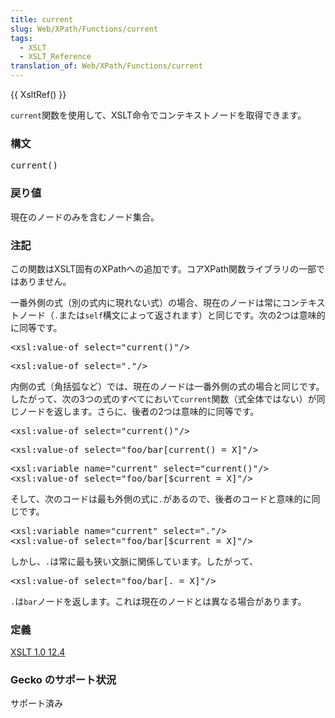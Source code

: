 ```yaml
---
title: current
slug: Web/XPath/Functions/current
tags:
  - XSLT
  - XSLT_Reference
translation_of: Web/XPath/Functions/current
---
```

<p>{{ XsltRef() }}</p>

<p><code>current</code>関数を使用して、XSLT命令でコンテキストノードを取得できます。</p>

<h3 id="Syntax" name="Syntax">構文</h3>

<pre class="eval">current()
</pre>

<h3 id="Returns" name="Returns">戻り値</h3>

<p>現在のノードのみを含むノード集合。</p>

<h3 id="Notes" name="Notes">注記</h3>

<p>この関数はXSLT固有のXPathへの追加です。コアXPath関数ライブラリの一部ではありません。</p>

<p>一番外側の式（別の式内に現れない式）の場合、現在のノードは常にコンテキストノード（<code>.</code>または<code>self</code>構文によって返されます）と同じです。次の2つは意味的に同等です。</p>

<pre class="eval">&lt;xsl:value-of select="current()"/&gt;
</pre>

<pre class="eval">&lt;xsl:value-of select="."/&gt;
</pre>

<p>内側の式（角括弧など）では、現在のノードは一番外側の式の場合と同じです。したがって、次の3つの式のすべてにおいて<code>current</code>関数（式全体ではない）が同じノードを返します。さらに、後者の2つは意味的に同等です。</p>

<pre class="eval">&lt;xsl:value-of select="current()"/&gt;
</pre>

<pre class="eval">&lt;xsl:value-of select="foo/bar[current() = X]"/&gt;
</pre>

<pre class="eval">&lt;xsl:variable name="current" select="current()"/&gt;
&lt;xsl:value-of select="foo/bar[$current = X]"/&gt;
</pre>

<p>そして、次のコードは最も外側の式に<code>.</code>があるので、後者のコードと意味的に同じです。</p>

<pre class="eval">&lt;xsl:variable name="current" select="."/&gt;
&lt;xsl:value-of select="foo/bar[$current = X]"/&gt;
</pre>

<p>しかし、<code>.</code>は常に最も狭い文脈に関係しています。したがって、</p>

<pre class="eval">&lt;xsl:value-of select="foo/bar[. = X]"/&gt;
</pre>

<p><code>.</code>は<code>bar</code>ノードを返します。これは現在のノードとは異なる場合があります。</p>

<h3 id="Defined" name="Defined">定義</h3>

<p><a class="external" href="http://www.w3.org/TR/xslt#function-current">XSLT 1.0 12.4</a></p>

<h3 id="Gecko_support" name="Gecko_support">Gecko のサポート状況</h3>

<p>サポート済み</p>
